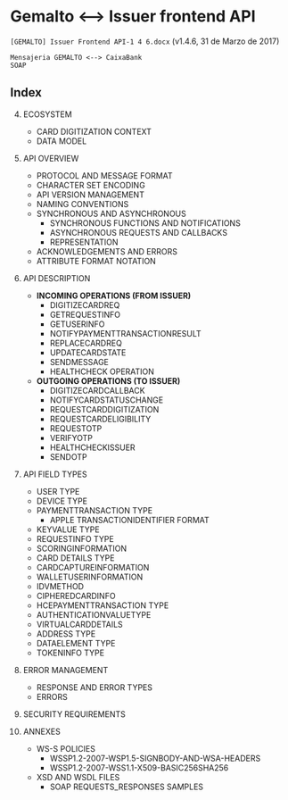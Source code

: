 Gemalto <--> Issuer frontend API
================================
`[GEMALTO] Issuer Frontend API-1 4 6.docx` (v1.4.6, 31 de Marzo de 2017)

```
Mensajeria GEMALTO <--> CaixaBank
SOAP
```

Index
-----

4. ECOSYSTEM
	- CARD DIGITIZATION CONTEXT
	- DATA MODEL
	
5. API OVERVIEW
	- PROTOCOL AND MESSAGE FORMAT
	- CHARACTER SET ENCODING
	- API VERSION MANAGEMENT
	- NAMING CONVENTIONS
	- SYNCHRONOUS AND ASYNCHRONOUS
		- SYNCHRONOUS FUNCTIONS AND NOTIFICATIONS
		- ASYNCHRONOUS REQUESTS AND CALLBACKS
		- REPRESENTATION
	- ACKNOWLEDGEMENTS AND ERRORS
	- ATTRIBUTE FORMAT NOTATION
	
6. API DESCRIPTION
	- **INCOMING OPERATIONS (FROM ISSUER)**
		- DIGITIZECARDREQ
		- GETREQUESTINFO
		- GETUSERINFO
		- NOTIFYPAYMENTTRANSACTIONRESULT
		- REPLACECARDREQ
		- UPDATECARDSTATE
		- SENDMESSAGE
		- HEALTHCHECK OPERATION
	- **OUTGOING OPERATIONS (TO ISSUER)**
		- DIGITIZECARDCALLBACK
		- NOTIFYCARDSTATUSCHANGE
		- REQUESTCARDDIGITIZATION
		- REQUESTCARDELIGIBILITY
		- REQUESTOTP
		- VERIFYOTP
		- HEALTHCHECKISSUER
		- SENDOTP
		
7. API FIELD TYPES
	- USER TYPE
	- DEVICE TYPE
	- PAYMENTTRANSACTION TYPE
		- APPLE TRANSACTIONIDENTIFIER FORMAT
	- KEYVALUE TYPE
	- REQUESTINFO TYPE
	- SCORINGINFORMATION
	- CARD DETAILS TYPE
	- CARDCAPTUREINFORMATION
	- WALLETUSERINFORMATION
	- IDVMETHOD
	- CIPHEREDCARDINFO
	- HCEPAYMENTTRANSACTION TYPE
	- AUTHENTICATIONVALUETYPE
	- VIRTUALCARDDETAILS
	- ADDRESS TYPE
	- DATAELEMENT TYPE
	- TOKENINFO TYPE
	
8. ERROR MANAGEMENT
	- RESPONSE AND ERROR TYPES
	- ERRORS
	
9. SECURITY REQUIREMENTS

10. ANNEXES
	- WS-S POLICIES
		- WSSP1.2-2007-WSP1.5-SIGNBODY-AND-WSA-HEADERS
		- WSSP1.2-2007-WSS1.1-X509-BASIC256SHA256
	- XSD AND WSDL FILES
		- SOAP REQUESTS_RESPONSES SAMPLES

